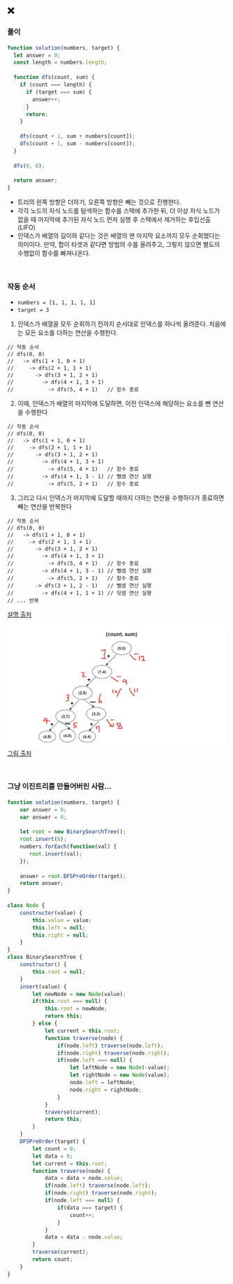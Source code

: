 ## ❌

### 풀이

```javascript
function solution(numbers, target) {
  let answer = 0;
  const length = numbers.length;

  function dfs(count, sum) {
    if (count === length) {
      if (target === sum) {
        answer++;
      }
      return;
    }

    dfs(count + 1, sum + numbers[count]);
    dfs(count + 1, sum - numbers[count]);
  }

  dfs(0, 0);

  return answer;
}
```

- 트리의 왼쪽 방향은 더하기, 오른쪽 방향은 빼는 것으로 진행한다.
- 각각 노드의 자식 노드를 탐색하는 함수를 스택에 추가한 뒤, 더 이상 자식 노드가 없을 때 마지막에 추가된 자식 노드 먼저 실행 후 스택에서 제거하는 후입선출(LIFO)
- 인덱스가 배열의 길이와 같다는 것은 배열의 맨 마지막 요소까지 모두 순회했다는 의미이다. 만약, 합이 타겟과 같다면 방법의 수를 올려주고, 그렇지 않으면 별도의 수행없이 함수를 빠져나온다.
<br>

### 작동 순서
- `numbers = [1, 1, 1, 1, 1]`
- `target = 3`


1. 인덱스가 배열을 모두 순회하기 전까지 순서대로 인덱스를 하나씩 올려준다. 처음에는 모든 요소를 더하는 연산을 수행한다.

```
// 작동 순서
// dfs(0, 0)
//   -> dfs(1 + 1, 0 + 1)
//     -> dfs(2 + 1, 1 + 1)
//       -> dfs(3 + 1, 2 + 1)
//         -> dfs(4 + 1, 3 + 1)
//           -> dfs(5, 4 + 1)   // 함수 종료
```

2. 이때, 인덱스가 배열의 마지막에 도달하면, 이전 인덱스에 해당하는 요소를 뺀 연산을 수행한다

```
// 작동 순서
// dfs(0, 0)
//   -> dfs(1 + 1, 0 + 1)
//     -> dfs(2 + 1, 1 + 1)
//       -> dfs(3 + 1, 2 + 1)
//         -> dfs(4 + 1, 3 + 1)
//           -> dfs(5, 4 + 1)   // 함수 종료
//         -> dfs(4 + 1, 3 - 1) // 뺄셈 연산 실행
//           -> dfs(5, 2 + 1)   // 함수 종료
```

3. 그리고 다시 인덱스가 마지막에 도달할 때까지 더하는 연산을 수행하다가 종료하면 빼는 연산을 반복한다

```
// 작동 순서
// dfs(0, 0)
//   -> dfs(1 + 1, 0 + 1)
//     -> dfs(2 + 1, 1 + 1)
//       -> dfs(3 + 1, 2 + 1)
//         -> dfs(4 + 1, 3 + 1)
//           -> dfs(5, 4 + 1)   // 함수 종료
//         -> dfs(4 + 1, 3 - 1) // 뺄셈 연산 실행
//           -> dfs(5, 2 + 1)   // 함수 종료
//       -> dfs(3 + 1, 2 - 1)   // 뺄셈 연산 실행
//         -> dfs(4 + 1, 1 + 1) // 덧셈 연산 실행
// ... 반복
```
[설명 출처](https://han-joon-hyeok.github.io/posts/programmers-target-number/)
<br>

![dfs](../img/dfs.png)
[그림 출처](https://yong-nyong.tistory.com/41)

<br>


### 그냥 이진트리를 만들어버린 사람...
```javascript
function solution(numbers, target) {
    var answer = 0;
    var answer = 0;

    let root = new BinarySearchTree();
    root.insert(0);
    numbers.forEach(function(val) {
       root.insert(val); 
    });

    answer = root.DFSPreOrder(target);
    return answer;
}

class Node {
    constructor(value) {
        this.value = value;
        this.left = null;
        this.right = null;
    }   
}
class BinarySearchTree {
    constructor() {
        this.root = null;
    }
    insert(value) {
        let newNode = new Node(value);
        if(this.root === null) {
            this.root = newNode;
            return this;
        } else {
            let current = this.root;
            function traverse(node) {
                if(node.left) traverse(node.left);
                if(node.right) traverse(node.right);
                if(node.left === null) {
                    let leftNode = new Node(-value);
                    let rightNode = new Node(value);
                    node.left = leftNode;
                    node.right = rightNode;
                }
            }
            traverse(current);
            return this;
        }
    }
    DFSPreOrder(target) {
        let count = 0;
        let data = 0;
        let current = this.root;
        function traverse(node) {
            data = data + node.value;
            if(node.left) traverse(node.left);
            if(node.right) traverse(node.right);
            if(node.left === null) {
                if(data === target) {
                    count++;
                }
            }
            data = data - node.value;
        }
        traverse(current);
        return count;
    }
}
```